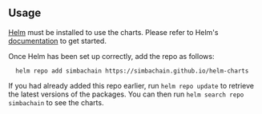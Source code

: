 ## Usage

[Helm](https://helm.sh) must be installed to use the charts.  Please refer to
Helm's [documentation](https://helm.sh/docs) to get started.

Once Helm has been set up correctly, add the repo as follows:

```
  helm repo add simbachain https://simbachain.github.io/helm-charts
```

If you had already added this repo earlier, run `helm repo update` to retrieve
the latest versions of the packages.  You can then run `helm search repo
simbachain` to see the charts.